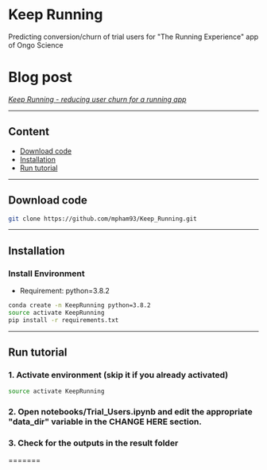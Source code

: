 # Keep Running
Predicting conversion/churn of trial users for "The Running Experience" app of Ongo Science


# Blog post 
[*Keep Running - reducing user churn for a running app*](https://medium.com/@minhpham_data/keep-running-c7ad1ebfb4c7)


--------
## Content
 - [Download code](#download-code)
 - [Installation](#installation)
 - [Run tutorial](#run-tutorial)

--------
## Download code
```bash
git clone https://github.com/mpham93/Keep_Running.git
```

--------
## Installation

### Install Environment
- Requirement: python=3.8.2
```bash
conda create -n KeepRunning python=3.8.2
source activate KeepRunning
pip install -r requirements.txt
```
--------
## Run tutorial

### 1. Activate environment (skip it if you already activated)
```bash
source activate KeepRunning
```
### 2. Open notebooks/Trial_Users.ipynb and edit the appropriate "data_dir" variable in the CHANGE HERE section. 

### 3. Check for the outputs in the result folder
=======


